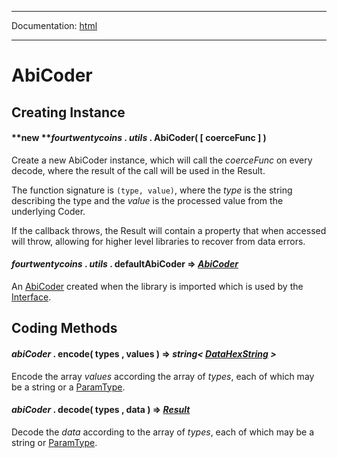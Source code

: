 -----

Documentation: [html](https://420integrated.com/wiki/)

-----

AbiCoder
========

Creating Instance
-----------------

#### **new ***fourtwentycoins* . *utils* . **AbiCoder**( [ coerceFunc ] )

Create a new AbiCoder instance, which will call the *coerceFunc* on every decode, where the result of the call will be used in the Result.

The function signature is `(type, value)`, where the *type* is the string describing the type and the *value* is the processed value from the underlying Coder.

If the callback throws, the Result will contain a property that when accessed will throw, allowing for higher level libraries to recover from data errors.


#### *fourtwentycoins* . *utils* . **defaultAbiCoder** => *[AbiCoder](/v5/api/utils/abi/coder/)*

An [AbiCoder](/v5/api/utils/abi/coder/) created when the library is imported which is used by the [Interface](/v5/api/utils/abi/interface/).


Coding Methods
--------------

#### *abiCoder* . **encode**( types , values ) => *string< [DataHexString](/v5/api/utils/bytes/#DataHexString) >*

Encode the array *values* according the array of *types*, each of which may be a string or a [ParamType](/v5/api/utils/abi/fragments/#ParamType).


#### *abiCoder* . **decode**( types , data ) => *[Result](/v5/api/utils/abi/interface/#Result)*

Decode the *data* according to the array of *types*, each of which may be a string or [ParamType](/v5/api/utils/abi/fragments/#ParamType).



